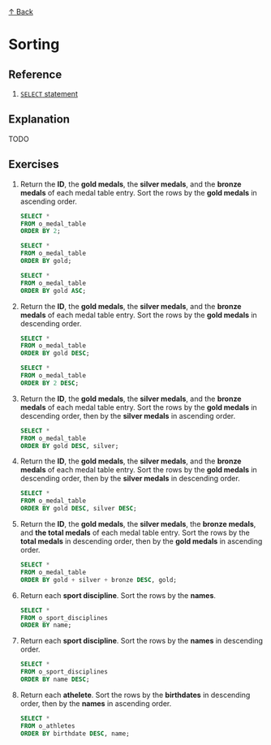 
[↑ Back](./README.md)

# Sorting

## Reference

1. [`SELECT` statement](https://docs.oracle.com/en/database/oracle/oracle-database/21/sqlrf/SELECT.html)

## Explanation

TODO

## Exercises

1. Return the **ID**, the **gold medals**, the **silver medals**, and the **bronze medals** of each medal table entry. Sort the rows by the **gold medals** in ascending order.

    ```sql
    SELECT *
    FROM o_medal_table
    ORDER BY 2;
    ```

    ```sql
    SELECT *
    FROM o_medal_table
    ORDER BY gold;
    ```

    ```sql
    SELECT *
    FROM o_medal_table
    ORDER BY gold ASC;
    ```

1. Return the **ID**, the **gold medals**, the **silver medals**, and the **bronze medals** of each medal table entry. Sort the rows by the **gold medals** in descending order.

    ```sql
    SELECT *
    FROM o_medal_table
    ORDER BY gold DESC;
    ```

    ```sql
    SELECT *
    FROM o_medal_table
    ORDER BY 2 DESC;
    ```

1. Return the **ID**, the **gold medals**, the **silver medals**, and the **bronze medals** of each medal table entry. Sort the rows by the **gold medals** in descending order, then by the **silver medals** in ascending order.

    ```sql
    SELECT *
    FROM o_medal_table
    ORDER BY gold DESC, silver;
    ```

1. Return the **ID**, the **gold medals**, the **silver medals**, and the **bronze medals** of each medal table entry. Sort the rows by the **gold medals** in descending order, then by the **silver medals** in descending order.

    ```sql
    SELECT *
    FROM o_medal_table
    ORDER BY gold DESC, silver DESC;
    ```

1. Return the **ID**, the **gold medals**, the **silver medals**, the **bronze medals**, and **the total medals** of each medal table entry. Sort the rows by the **total medals** in descending order, then by the **gold medals** in ascending order.

    ```sql
    SELECT *
    FROM o_medal_table
    ORDER BY gold + silver + bronze DESC, gold;
    ```

1. Return each **sport discipline**. Sort the rows by the **names**.

    ```sql
    SELECT *
    FROM o_sport_disciplines
    ORDER BY name;
    ```

1. Return each **sport discipline**. Sort the rows by the **names** in descending order.

    ```sql
    SELECT *
    FROM o_sport_disciplines
    ORDER BY name DESC;
    ```

1. Return each **athelete**. Sort the rows by the **birthdates** in descending order, then by the **names** in ascending order.

    ```sql
    SELECT *
    FROM o_athletes
    ORDER BY birthdate DESC, name;
    ```